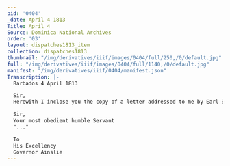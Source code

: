 ```yaml
---
pid: '0404'
_date: April 4 1813
Title: April 4
Source: Dominica National Archives
order: '03'
layout: dispatches1813_item
collection: dispatches1813
thumbnail: "/img/derivatives/iiif/images/0404/full/250,/0/default.jpg"
full: "/img/derivatives/iiif/images/0404/full/1140,/0/default.jpg"
manifest: "/img/derivatives/iiif/0404/manifest.json"
Transcription: |-
  Barbados 4 April 1813

  Sir,
  Herewith I inclose you the copy of a letter addressed to me by Earl Bathurst upon the 16th of February last numbered 19, for Your Information and Guidance, and have the honor to be

  Sir,
  Your most obedient humble Servant
  "..."

  To
  His Excellency
  Governor Ainslie
---
```

